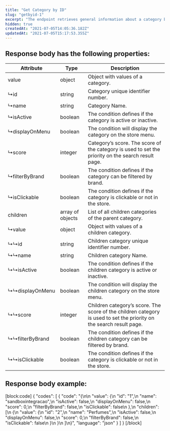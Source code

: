 ```yaml
---
title: "Get Category by ID"
slug: "getbyid-1"
excerpt: "The endpoint retrieves general information about a category by its ID."
hidden: true
createdAt: "2021-07-05T14:05:36.182Z"
updatedAt: "2021-07-05T15:17:53.355Z"
---
```

## Response body has the following properties:

| Attribute       | Type             | Description                                                                                                          |
| --------------- | ---------------- | -------------------------------------------------------------------------------------------------------------------- |
| value           | object           | Object with values of a category.                                                                                    |
| ↳id             | string           | Category unique identifier number.                                                                                   |
| ↳name           | string           | Category Name.                                                                                                       |
| ↳isActive       | boolean          | The condition defines if the category is active or inactive.                                                         |
| ↳displayOnMenu  | boolean          | The condition will display the category on the store menu.                                                           |
| ↳score          | integer          | Category’s score. The score of the category is used to set the priority on the search result page.                   |
| ↳filterByBrand  | boolean          | The condition defines if the category can be filtered by brand.                                                      |
| ↳isClickable    | boolean          | The condition defines if the category is clickable or not in the store.                                              |
| children        | array of objects | List of all children categories of the parent category.                                                              |
| ↳value          | object           | Object with values of a children category.                                                                           |
| ↳↳id            | string           | Children category unique identifier number.                                                                          |
| ↳↳name          | string           | Children category Name.                                                                                              |
| ↳↳isActive      | boolean          | The condition defines if the children category is active or inactive.                                                |
| ↳↳displayOnMenu | boolean          | The condition will display the children category on the store menu.                                                  |
| ↳↳score         | integer          | Children category’s score. The score of the children category is used to set the priority on the search result page. |
| ↳↳filterByBrand | boolean          | The condition defines if the children category can be filtered by brand.                                             |
| ↳↳isClickable   | boolean          | The condition defines if the category is clickable or not in the store.                                              |

## Response body example:
[block:code]
{
  "codes": [
    {
      "code": "{\n\n    \"value\": {\n        \"id\": \"1\",\n        \"name\": \"sandboxintegracao\",\n        \"isActive\": false,\n        \"displayOnMenu\": false,\n        \"score\": 0,\n        \"filterByBrand\": false,\n        \"isClickable\": false\n    },\n    \"children\": [\n        {\n            \"value\": {\n                \"id\": \"2\",\n                \"name\": \"Perfumes\",\n                \"isActive\": false,\n                \"displayOnMenu\": false,\n                \"score\": 0,\n                \"filterByBrand\": false,\n                \"isClickable\": false\n            }\n        }\n    ]\n}",
      "language": "json"
    }
  ]
}
[/block]
